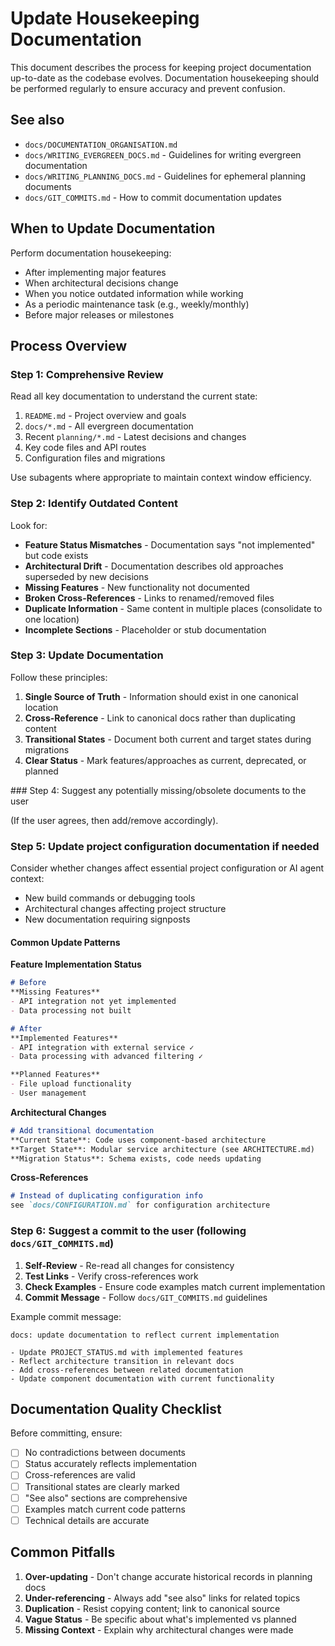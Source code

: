# Update Housekeeping Documentation

This document describes the process for keeping project documentation up-to-date as the codebase evolves. Documentation housekeeping should be performed regularly to ensure accuracy and prevent confusion.

## See also

- `docs/DOCUMENTATION_ORGANISATION.md`
- `docs/WRITING_EVERGREEN_DOCS.md` - Guidelines for writing evergreen documentation
- `docs/WRITING_PLANNING_DOCS.md` - Guidelines for ephemeral planning documents
- `docs/GIT_COMMITS.md` - How to commit documentation updates

## When to Update Documentation

Perform documentation housekeeping:
- After implementing major features
- When architectural decisions change
- When you notice outdated information while working
- As a periodic maintenance task (e.g., weekly/monthly)
- Before major releases or milestones

## Process Overview

### Step 1: Comprehensive Review

Read all key documentation to understand the current state:
1. `README.md` - Project overview and goals
2. `docs/*.md` - All evergreen documentation
3. Recent `planning/*.md` - Latest decisions and changes
4. Key code files and API routes
5. Configuration files and migrations

Use subagents where appropriate to maintain context window efficiency.

### Step 2: Identify Outdated Content

Look for:
- **Feature Status Mismatches** - Documentation says "not implemented" but code exists
- **Architectural Drift** - Documentation describes old approaches superseded by new decisions
- **Missing Features** - New functionality not documented
- **Broken Cross-References** - Links to renamed/removed files
- **Duplicate Information** - Same content in multiple places (consolidate to one location)
- **Incomplete Sections** - Placeholder or stub documentation

### Step 3: Update Documentation

Follow these principles:
1. **Single Source of Truth** - Information should exist in one canonical location
2. **Cross-Reference** - Link to canonical docs rather than duplicating content
3. **Transitional States** - Document both current and target states during migrations
4. **Clear Status** - Mark features/approaches as current, deprecated, or planned

### Step 4: Suggest any potentially missing/obsolete documents to the user

(If the user agrees, then add/remove accordingly).

### Step 5: Update project configuration documentation if needed

Consider whether changes affect essential project configuration or AI agent context:
- New build commands or debugging tools
- Architectural changes affecting project structure
- New documentation requiring signposts

#### Common Update Patterns

**Feature Implementation Status**
```markdown
# Before
**Missing Features**
- API integration not yet implemented
- Data processing not built

# After  
**Implemented Features**
- API integration with external service ✓
- Data processing with advanced filtering ✓

**Planned Features**
- File upload functionality
- User management
```

**Architectural Changes**
```markdown
# Add transitional documentation
**Current State**: Code uses component-based architecture
**Target State**: Modular service architecture (see ARCHITECTURE.md)
**Migration Status**: Schema exists, code needs updating
```

**Cross-References**
```markdown
# Instead of duplicating configuration info
see `docs/CONFIGURATION.md` for configuration architecture
```

### Step 6: Suggest a commit to the user (following `docs/GIT_COMMITS.md`)

1. **Self-Review** - Re-read all changes for consistency
2. **Test Links** - Verify cross-references work
3. **Check Examples** - Ensure code examples match current implementation
4. **Commit Message** - Follow `docs/GIT_COMMITS.md` guidelines

Example commit message:
```
docs: update documentation to reflect current implementation

- Update PROJECT_STATUS.md with implemented features
- Reflect architecture transition in relevant docs
- Add cross-references between related documentation
- Update component documentation with current functionality
```

## Documentation Quality Checklist

Before committing, ensure:
- [ ] No contradictions between documents
- [ ] Status accurately reflects implementation
- [ ] Cross-references are valid
- [ ] Transitional states are clearly marked
- [ ] "See also" sections are comprehensive
- [ ] Examples match current code patterns
- [ ] Technical details are accurate

## Common Pitfalls

1. **Over-updating** - Don't change accurate historical records in planning docs
2. **Under-referencing** - Always add "see also" links for related topics
3. **Duplication** - Resist copying content; link to canonical source
4. **Vague Status** - Be specific about what's implemented vs planned
5. **Missing Context** - Explain why architectural changes were made
